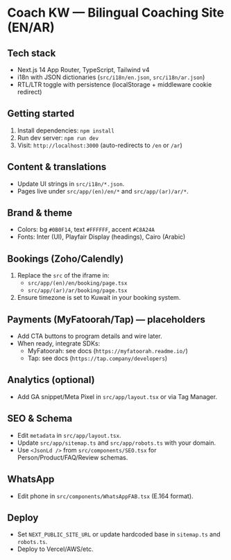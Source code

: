 Coach KW — Bilingual Coaching Site (EN/AR)
================================================

Tech stack
---------
- Next.js 14 App Router, TypeScript, Tailwind v4
- i18n with JSON dictionaries (`src/i18n/en.json`, `src/i18n/ar.json`)
- RTL/LTR toggle with persistence (localStorage + middleware cookie redirect)

Getting started
---------------
1. Install dependencies: `npm install`
2. Run dev server: `npm run dev`
3. Visit: `http://localhost:3000` (auto-redirects to `/en` or `/ar`)

Content & translations
----------------------
- Update UI strings in `src/i18n/*.json`.
- Pages live under `src/app/(en)/en/*` and `src/app/(ar)/ar/*`.

Brand & theme
-------------
- Colors: bg `#0B0F14`, text `#FFFFFF`, accent `#C8A24A`
- Fonts: Inter (UI), Playfair Display (headings), Cairo (Arabic)

Bookings (Zoho/Calendly)
------------------------
1. Replace the `src` of the iframe in:
   - `src/app/(en)/en/booking/page.tsx`
   - `src/app/(ar)/ar/booking/page.tsx`
2. Ensure timezone is set to Kuwait in your booking system.

Payments (MyFatoorah/Tap) — placeholders
----------------------------------------
- Add CTA buttons to program details and wire later.
- When ready, integrate SDKs:
  - MyFatoorah: see docs (`https://myfatoorah.readme.io/`)
  - Tap: see docs (`https://tap.company/developers`)

Analytics (optional)
--------------------
- Add GA snippet/Meta Pixel in `src/app/layout.tsx` or via Tag Manager.

SEO & Schema
------------
- Edit `metadata` in `src/app/layout.tsx`.
- Update `src/app/sitemap.ts` and `src/app/robots.ts` with your domain.
- Use `<JsonLd />` from `src/components/SEO.tsx` for Person/Product/FAQ/Review schemas.

WhatsApp
--------
- Edit phone in `src/components/WhatsAppFAB.tsx` (E.164 format).

Deploy
------
- Set `NEXT_PUBLIC_SITE_URL` or update hardcoded base in `sitemap.ts` and `robots.ts`.
- Deploy to Vercel/AWS/etc.
